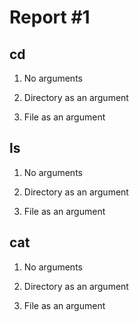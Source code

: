 # **Report #1** 
## cd
1. No arguments
   
2. Directory as an argument
   
3. File as an argument
   
## ls
1. No arguments
   
2. Directory as an argument
   
3. File as an argument
   

## cat
1. No arguments
   
2. Directory as an argument
   
3. File as an argument
   
